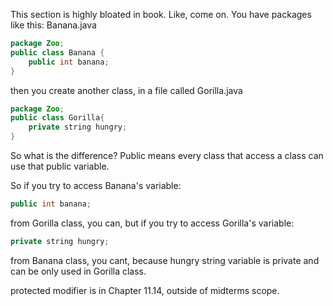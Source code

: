 This section is highly bloated in book. Like, come on.
You have packages like this:
Banana.java
```java
package Zoo;
public class Banana {
	public int banana;
}
```
then you create another class, in a file called Gorilla.java
```java
package Zoo;
public class Gorilla{
	private string hungry;
}
```
So what is the difference? Public means every class that access a class can use that public variable.

So if you try to access Banana's variable:
```java
public int banana;
```
from Gorilla class, you can, but if you try to access Gorilla's variable:
```java
private string hungry;
```
from Banana class, you cant, because hungry string variable is private and can be only used in Gorilla class.

protected modifier is in Chapter 11.14, outside of midterms scope.
